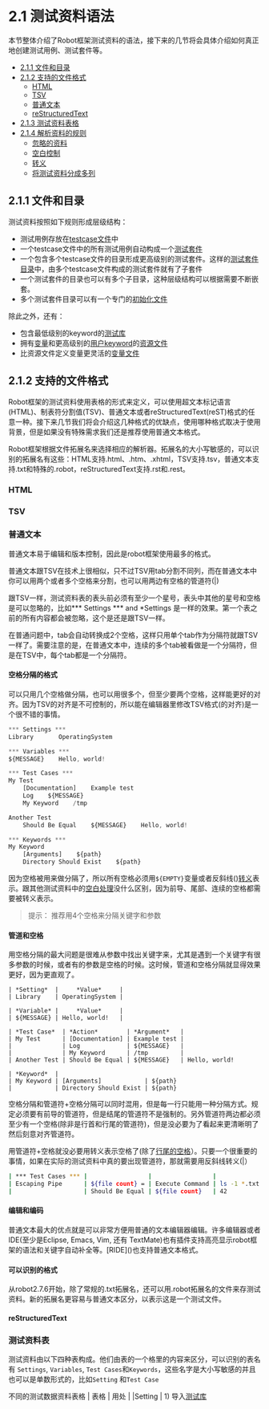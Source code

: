 # 2.1 测试资料语法

本节整体介绍了Robot框架测试资料的语法，接下来的几节将会具体介绍如何真正地创建测试用例、测试套件等。

* [2.1.1 文件和目录](#2-1-1)
* [2.1.2 支持的文件格式](#2-1-2)
    + [HTML](#2-1-2-1)
    + [TSV](#2-1-2-2)
    + [普通文本](#2-1-2-3)
    + [reStructuredText](#2-1-2-4)
* [2.1.3 测试资料表格](#2-1-3)
* [2.1.4 解析资料的规则](#2-1-4)
    * [忽略的资料](#2-1-4-1)
    * [空白控制](#2-1-4-2)
    * [转义](#2-1-4-3)
    * [将测试资料分成多列](#2-1-4-4)


<h2 id="2-1-1">2.1.1 文件和目录</h2>
测试资料按照如下规则形成层级结构：

+ 测试用例存放在[testcase文件]()中
+ 一个testcase文件中的所有测试用例自动构成一个[测试套件]()
+ 一个包含多个testcase文件的目录形成更高级别的测试套件。这样的[测试套件目录]()中，由多个testcase文件构成的测试套件就有了子套件
+ 一个测试套件的目录也可以有多个子目录，这种层级结构可以根据需要不断嵌套。
+ 多个测试套件目录可以有一个专门的[初始化文件]()

除此之外，还有：

+ 包含最低级别的keyword的[测试库]()
+ 拥有[变量]()和更高级别的[用户keyword]()的[资源文件]()
+ 比资源文件定义变量更灵活的[变量文件]()

<h2 id="2-1-2">2.1.2 支持的文件格式</h2>
Robot框架的测试资料使用表格的形式来定义，可以使用超文本标记语言(HTML)、制表符分割值(TSV)、普通文本或者reStructuredText(reST)格式的任意一种。接下来几节我们将会介绍这几种格式的优缺点，使用哪种格式取决于使用背景，但是如果没有特殊需求我们还是推荐使用普通文本格式。

Robot框架根据文件拓展名来选择相应的解析器。拓展名的大小写敏感的，可以识别的拓展名有这些：HTML支持.html、.htm、.xhtml，TSV支持.tsv，普通文本支持.txt和特殊的.robot，reStructuredText支持.rst和.rest。

<h3 id="2-1-2-1">HTML</h3>

<h3 id="2-1-2-2">TSV</h3>

<h3 id="2-1-2-3">普通文本</h3>
普通文本易于编辑和版本控制，因此是robot框架使用最多的格式。

普通文本跟TSV在技术上很相似，只不过TSV用tab分割不同列，而在普通文本中你可以用两个或者多个空格来分割，也可以用两边有空格的管道符(|)

跟TSV一样，测试资料表的表头前必须有至少一个星号，表头中其他的星号和空格是可以忽略的，比如*** Settings *** and *Settings 是一样的效果。第一个表之前的所有内容都会被忽略，这个是还是跟TSV一样。

在普通问题中，tab会自动转换成2个空格，这样只用单个tab作为分隔符就跟TSV一样了。需要注意的是，在普通文本中，连续的多个tab被看做是一个分隔符，但是在TSV中，每个tab都是一个分隔符。

<h4>空格分隔的格式</h4>

可以只用几个空格做分隔，也可以用很多个，但至少要两个空格，这样能更好的对齐。因为TSV的对齐是不可控制的，所以能在编辑器里修改TSV格式(的对齐)是一个很不错的事情。

```js
*** Settings ***
Library       OperatingSystem

*** Variables ***
${MESSAGE}    Hello, world!

*** Test Cases ***
My Test
    [Documentation]    Example test
    Log    ${MESSAGE}
    My Keyword    /tmp

Another Test
    Should Be Equal    ${MESSAGE}    Hello, world!

*** Keywords ***
My Keyword
    [Arguments]    ${path}
    Directory Should Exist    ${path}
```

因为空格被用来做分隔了，所以所有空格必须用`${EMPTY}`变量或者反斜线(\)[转义]()表示。跟其他测试资料中的[空白处理]()没什么区别，因为前导、尾部、连续的空格都需要被转义表示。

> 提示： 推荐用4个空格来分隔关键字和参数

<h4>管道和空格</h4>

用空格分隔的最大问题是很难从参数中找出关键字来，尤其是遇到一个关键字有很多参数的时候，或者有的参数是空格的时候。这时候，管道和空格分隔就显得效果更好，因为更直观了。

```
| *Setting*  |     *Value*     |
| Library    | OperatingSystem |

| *Variable* |     *Value*     |
| ${MESSAGE} | Hello, world!   |

| *Test Case*  | *Action*        | *Argument*   |
| My Test      | [Documentation] | Example test |
|              | Log             | ${MESSAGE}   |
|              | My Keyword      | /tmp         |
| Another Test | Should Be Equal | ${MESSAGE}   | Hello, world!

| *Keyword*  |
| My Keyword | [Arguments]            | ${path}
|            | Directory Should Exist | ${path}
```

空格分隔和管道符+空格分隔可以同时混用，但是每一行只能用一种分隔方式。规定必须要有前导的管道符，但是结尾的管道符不是强制的。另外管道符两边都必须至少有一个空格(除非是行首和行尾的管道符)，但是没必要为了看起来更清晰明了然后刻意对齐管道符。

用管道符+空格就没必要用转义表示空格了(除了[行尾的空格]()）。只要一个很重要的事情，如果在实际的测试资料中真的要出现管道符，那就需要用反斜线转义(\|）

```bash
| *** Test Cases *** |                 |                 |                      |
| Escaping Pipe      | ${file count} = | Execute Command | ls -1 *.txt \| wc -l |
|                    | Should Be Equal | ${file count}   | 42  
```

<h4>编辑和编码</h4>
普通文本最大的优点就是可以非常方便用普通的文本编辑器编辑。许多编辑器或者IDE(至少是Eclipse, Emacs, Vim, 还有 TextMate)也有插件支持高亮显示robot框架的语法和关键字自动补全等。[RIDE]()也支持普通文本格式。

<h4>可以识别的格式</h4>
从robot2.7.6开始，除了常规的.txt拓展名，还可以用.robot拓展名的文件来存测试资料。新的拓展名更容易与普通文本区分，以表示这是一个测试文件。


<h4 id="2-1-2-4">reStructuredText</h4>

<h3 id="2-1-3">测试资料表</h3>

测试资料由以下四种表构成。他们由表的一个格里的内容来区分，可以识别的表名有 ```Settings```, ```Variables```, ```Test Cases```和```Keywords```，这些名字是大小写敏感的并且也可以是单数形式的，比如```Setting``` 和```Test Case``` 

不同的测试数据资料表格
| 表格    |  用处 |
|Setting | 1) 导入[测试库]()
